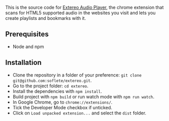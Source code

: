 This is the source code for [Extereo Audio Player](https://chrome.google.com/webstore/detail/extereo-audio-player/aokleaidncgnfejhkddhfobfffalfilm), the chrome extension that scans for HTML5 supported audio in the websites you visit and lets you create playlists and bookmarks with it.

## Prerequisites
- Node and npm

## Installation
- Clone the repository in a folder of your preference: `git clone git@github.com:soflete/extereo.git`.
- Go to the project folder: `cd extereo`.
- Install the dependencies with `npm install`.
- Build project with `npm build` or run watch mode with `npm run watch`.
- In Google Chrome, go to `chrome://extensions/`.
- Tick the Developer Mode checkbox if unticked.
- Click on `Load unpacked extension...` and select the `dist` folder.